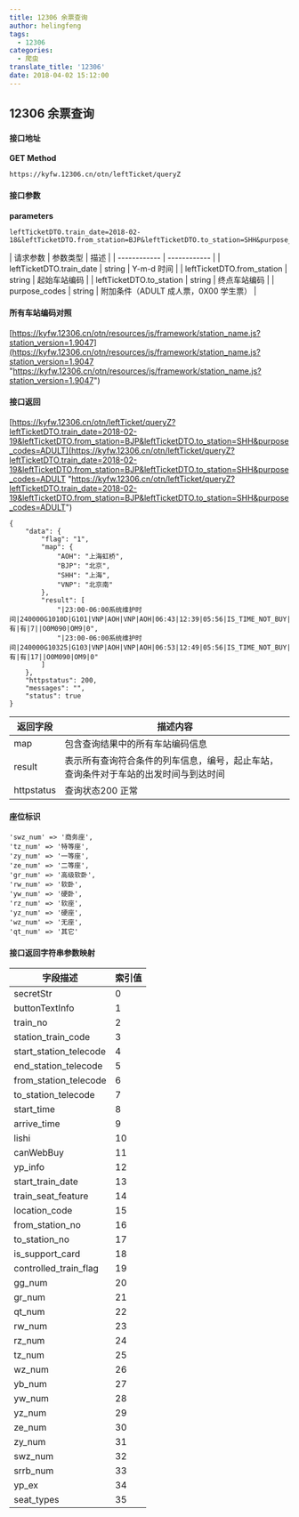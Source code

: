 ```yaml
---
title: 12306 余票查询
author: helingfeng
tags: 
  - 12306
categories:
  - 爬虫
translate_title: '12306'
date: 2018-04-02 15:12:00
---
```

## 12306 余票查询

#### 接口地址

**GET Method**

```
https://kyfw.12306.cn/otn/leftTicket/queryZ
```

#### 接口参数

**parameters**

```
leftTicketDTO.train_date=2018-02-18&leftTicketDTO.from_station=BJP&leftTicketDTO.to_station=SHH&purpose_codes=ADULT
```

| 请求参数 | 参数类型 | 描述 |
| ------------ | ------------ |
| leftTicketDTO.train_date  |  string  | Y-m-d 时间 |
| leftTicketDTO.from_station  |  string | 起始车站编码 |
| leftTicketDTO.to_station  |  string  | 终点车站编码 |
| purpose_codes  | string | 附加条件（ADULT 成人票，0X00 学生票） |

#### 所有车站编码对照

[https://kyfw.12306.cn/otn/resources/js/framework/station_name.js?station_version=1.9047](https://kyfw.12306.cn/otn/resources/js/framework/station_name.js?station_version=1.9047 "https://kyfw.12306.cn/otn/resources/js/framework/station_name.js?station_version=1.9047")

#### 接口返回

[https://kyfw.12306.cn/otn/leftTicket/queryZ?leftTicketDTO.train_date=2018-02-19&leftTicketDTO.from_station=BJP&leftTicketDTO.to_station=SHH&purpose_codes=ADULT](https://kyfw.12306.cn/otn/leftTicket/queryZ?leftTicketDTO.train_date=2018-02-19&leftTicketDTO.from_station=BJP&leftTicketDTO.to_station=SHH&purpose_codes=ADULT "https://kyfw.12306.cn/otn/leftTicket/queryZ?leftTicketDTO.train_date=2018-02-19&leftTicketDTO.from_station=BJP&leftTicketDTO.to_station=SHH&purpose_codes=ADULT")

```
{
    "data": {
        "flag": "1",
        "map": {
            "AOH": "上海虹桥",
            "BJP": "北京",
            "SHH": "上海",
            "VNP": "北京南"
        },
        "result": [
            "|23:00-06:00系统维护时间|240000G1010D|G101|VNP|AOH|VNP|AOH|06:43|12:39|05:56|IS_TIME_NOT_BUY|m6x834Y1%2Fdp%2BurLu8dI6uYsKPCOZsDpYJLqIvIE9cY2orkrX|20180219|3|P2|01|11|1|0|||||||||||有|有|7||O0M090|OM9|0",
            "|23:00-06:00系统维护时间|240000G10325|G103|VNP|AOH|VNP|AOH|06:53|12:49|05:56|IS_TIME_NOT_BUY|w%2FLnQ0ETp%2Fja1rOHO7S7YfVUb%2BijsiQFasMAneG6A8k4h6Dc|20180219|3|P3|01|11|1|0|||||||||||有|有|17||O0M090|OM9|0"
        ]
    },
    "httpstatus": 200,
    "messages": "",
    "status": true
}
```

| 返回字段 |  描述内容 |
| ------------ | ------------ |
|  map  |  包含查询结果中的所有车站编码信息  |
|  result  |  表示所有查询符合条件的列车信息，编号，起止车站，查询条件对于车站的出发时间与到达时间  |
|  httpstatus |  查询状态200 正常 |

#### 座位标识
```
'swz_num' => '商务座',
'tz_num' => '特等座',
'zy_num' => '一等座',
'ze_num' => '二等座',
'gr_num' => '高级软卧',
'rw_num' => '软卧',
'yw_num' => '硬卧',
'rz_num' => '软座',
'yz_num' => '硬座',
'wz_num' => '无座',
'qt_num' => '其它'
```

#### 接口返回字符串参数映射

| 字段描述  | 索引值 |
| ------------ | ------------ |
|secretStr|0|
|buttonTextInfo|1|
|train_no|2|
|station_train_code|3|
|start_station_telecode|4|
|end_station_telecode|5|
|from_station_telecode|6|
|to_station_telecode|7|
|start_time|8|
|arrive_time|9|
|lishi|10|
|canWebBuy|11|
|yp_info|12|
|start_train_date|13|
|train_seat_feature|14|
|location_code|15|
|from_station_no|16|
|to_station_no|17|
|is_support_card|18|
|controlled_train_flag|19|
|gg_num|20|
|gr_num|21|
|qt_num|22|
|rw_num|23|
|rz_num|24|
|tz_num|25|
|wz_num|26|
|yb_num|27|
|yw_num|28|
|yz_num|29|
|ze_num|30|
|zy_num|31|
|swz_num|32|
|srrb_num|33|
|yp_ex|34|
|seat_types|35|